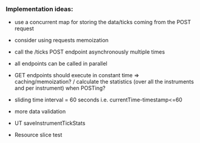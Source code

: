 ### Implementation ideas:
* use a concurrent map for storing the data/ticks coming from the POST request
* consider using requests memoization
* call the /ticks POST endpoint asynchronously multiple times
* all endpoints can be called in parallel
* GET endpoints should execute in constant time => caching/memoization? / calculate the statistics (over all the instruments and per instrument) when POSTing?
* sliding time interval = 60 seconds i.e. currentTime-timestamp<=60


* more data validation
* UT saveInstrumentTickStats
* Resource slice test
